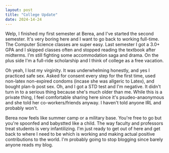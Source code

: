 ```yaml
---
layout: post
title: "College Update"
date: 2024-14-24
---
```

Welp, I finished my first semester at Berea, and I've started the second semester. It's very boring here and I want to go back to working full-time. The Computer Science classes are super easy. Last semester I got a 3.0+ GPA and I skipped classes often and stopped reading the textbook after midterms.
I'm still fighting some accommodation saga and drama. On the plus side I'm a full-ride scholarship and I think of college as a free vacation. 

Oh yeah, I lost my virginity. It was underwhelming honestly, and yes I practiced safe sex. Asked for consent every step for the first time, used non-latex non-expired condoms (incase she was allgeric to Latex), and bought plan-b post sex. Oh, and I got a STD test and I'm negative.
It didn't turn in to a serious thing because she's much older than me. While this is a private thing, I feel comfortable sharing here since it's psudeo-anaonymous and she told her co-workers/friends anyway. I haven't told anyone IRL and probably won't. 

Berea now feels like summer camp or a military base. You're free to go but you're spoonfed and babystted like a child. The way faculty and professors treat students is very infantilizing. I'm just ready to get out of here and get back to where I need to be which is working and making actual positive contributions to the world. 
I'm probably going to stop blogging since barely anyone reads my blog.
